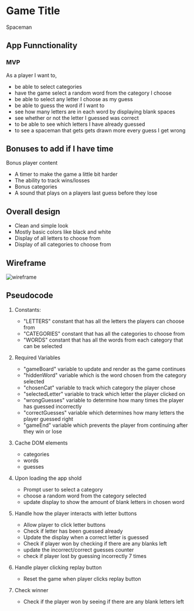# Game Title
Spaceman
## App Funnctionality

### MVP

As a player I want to,

- be able to select categories
- have the game select a random word from the category I choose
- be able to select any letter I choose as my guess
- be able to guess the word if I want to
- see how many letters are in each word by displaying blank spaces
- see whether or not the letter I guessed was correct
- to be able to see which letters I have already guessed
- to see a spaceman that gets gets drawn more every guess I get wrong

## Bonuses to add if I have time

Bonus player content
- A timer to make the game a little bit harder
- The ability to track wins/losses
- Bonus categories
- A sound that plays on a players last guess before they lose

## Overall design

- Clean and simple look 
- Mostly basic colors like black and white
- Display of all letters to choose from
- Display of all categories to choose from

## Wireframe
![wireframe](//i.imgur.com/cQqOnAg.jpg[/img])


## Pseudocode

1. Constants:
    - "LETTERS" constant that has all the letters the players can choose from
    - "CATEGORIES" constant that has all the categories to choose from
    - "WORDS" constant that has all the words from each category that can be selected
    
2. Required Variables 
    - "gameBoard" variable to update and render as the game continues
    - "hiddenWord" variable which is the word chosen from the category selected
    - "chosenCat" variable to track which category the player chose
    - "selectedLetter" variable to track which letter the player clicked on
    - "wrongGuesses" variable to determine how many times the player has guessed incorrectly 
    - "correctGuesses" variable which determines how many letters the player guessed right
    - "gameEnd" variable which prevents the player from continuing after they win or lose
3. Cache DOM elements
    - categories
    - words
    - guesses
4. Upon loading the app shold 
    - Prompt user to select a category 
    - choose a random word from the category selected
    - update display to show the amount of blank letters in chosen word
5. Handle how the player interacts with letter buttons
    - Allow player to click letter buttons
    - Check if letter has been guessed already
    - Update the display when a correct letter is guessed
    - Check if player won by checking if there are any blanks left
    - update the incorrect/correct guesses counter
    - check if player lost by guessing incorrectly 7 times
6. Handle player clicking replay button
    - Reset the game when player clicks replay button
7. Check winner
    - Check if the player won by seeing if there are any blank letters left
    
